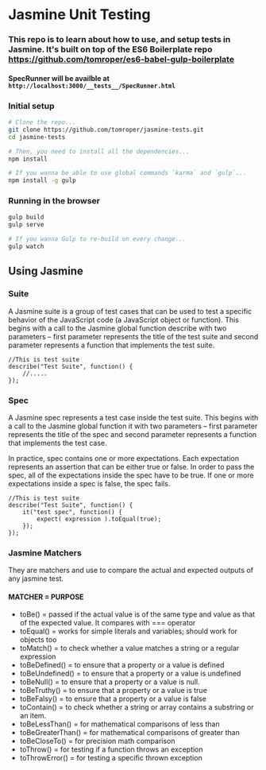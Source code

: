 # Jasmine Unit Testing

### This repo is to learn about how to use, and setup tests in Jasmine. It's built on top of the ES6 Boilerplate repo https://github.com/tomroper/es6-babel-gulp-boilerplate

#### SpecRunner will be availble at `http://localhost:3000/__tests__/SpecRunner.html`


### Initial setup

```bash
# Clone the repo...
git clone https://github.com/tomroper/jasmine-tests.git
cd jasmine-tests

# Then, you need to install all the dependencies...
npm install

# If you wanna be able to use global commands `karma` and `gulp`...
npm install -g gulp
```

### Running in the browser
```bash
gulp build
gulp serve

# If you wanna Gulp to re-build on every change...
gulp watch
```

## Using Jasmine

### Suite

A Jasmine suite is a group of test cases that can be used to test a specific behavior of the JavaScript code (a JavaScript object or function). This begins with a call to the Jasmine global function describe with two parameters – first parameter represents the title of the test suite and second parameter represents a function that implements the test suite.

```
//This is test suite
describe("Test Suite", function() {
    //.....
});
```

### Spec

A Jasmine spec represents a test case inside the test suite. This begins with a call to the Jasmine global function it with two parameters – first parameter represents the title of the spec and second parameter represents a function that implements the test case.

In practice, spec contains one or more expectations. Each expectation represents an assertion that can be either true or false. In order to pass the spec, all of the expectations inside the spec have to be true. If one or more expectations inside a spec is false, the spec fails.

```
//This is test suite
describe("Test Suite", function() {
    it("test spec", function() {
        expect( expression ).toEqual(true);
    }); 
});
```

### Jasmine Matchers

They are matchers and use to compare the actual and expected outputs of any jasmine test. 

#### MATCHER = PURPOSE
* toBe() = passed if the actual value is of the same type and value as that of the expected value. It compares with === operator
* toEqual() = works for simple literals and variables;
should work for objects too
* toMatch() = to check whether a value matches a string or a regular expression
* toBeDefined() = to ensure that a property or a value is defined
* toBeUndefined() = to ensure that a property or a value is undefined
* toBeNull() = to ensure that a property or a value is null.
* toBeTruthy() = to ensure that a property or a value is true
* toBeFalsy() = to ensure that a property or a value is false
* toContain() = to check whether a string or array contains a substring or an item.
* toBeLessThan() = for mathematical comparisons of less than
* toBeGreaterThan() = for mathematical comparisons of greater than
* toBeCloseTo() = for precision math comparison
* toThrow() = for testing if a function throws an exception
* toThrowError() = for testing a specific thrown exception
